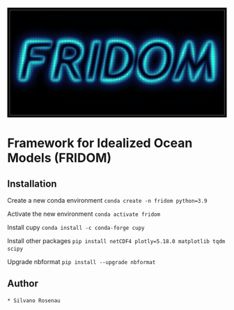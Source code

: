![](Experiments/ShallowWater/FridomAnimation/fridom-title.png)

# Framework for Idealized Ocean Models (FRIDOM)

## Installation

Create a new conda environment
```conda create -n fridom python=3.9```

Activate the new environment
```conda activate fridom```

Install cupy
```conda install -c conda-forge cupy```

Install other packages
```pip install netCDF4 plotly=5.18.0 matplotlib tqdm scipy```

Upgrade nbformat
```pip install --upgrade nbformat```


## Author
    * Silvano Rosenau